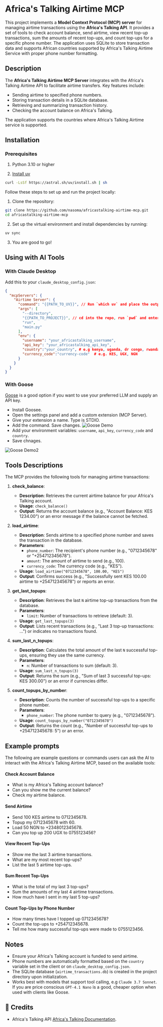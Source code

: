 # Africa's Talking Airtime MCP

This project implements a **Model Context Protocol (MCP) server** for managing airtime transactions using the **Africa's Talking API**. It provides a set of tools to check account balance, send airtime, view recent top-up transactions, sum the amounts of recent top-ups, and count top-ups for a specific phone number. The application uses SQLite to store transaction data and supports African countries supported by Africa's Talking Airtime Service with proper phone number formatting.

## Description

The **Africa's Talking Airtime MCP Server** integrates with the Africa's Talking Airtime API to facilitate airtime transfers. Key features include:

- Sending airtime to specified phone numbers.
- Storing transaction details in a SQLite database.
- Retrieving and summarizing transaction history.
- Checking the account balance on Africa's Talking.

The application supports the countries where Africa's Talking Airtime service is supported.

## Installation

### Prerequisites

1. Python 3.10 or higher

2. [Install uv](https://docs.astral.sh/uv/#highlights)

```bash
curl -LsSf https://astral.sh/uv/install.sh | sh
```
Follow these steps to set up and run the project locally:

1. Clone the repository:
```bash
git clone https://github.com/nasoma/africastalking-airtime-mcp.git
cd africastalking-airtime-mcp
```

2. Set up the virtual environment and install dependencies by running:
```bash
uv sync 
```
3. You are good to go!

## Using with AI Tools

### With Claude Desktop

Add this to your `claude_desktop_config.json`:
```json
{
  "mcpServers": {
    "Airtime Server": {
      "command": "{{PATH_TO_UV}}", // Run `which uv` and place the output here
      "args": [
        "--directory",
        "{{PATH_TO_PROJECT}}", // cd into the repo, run `pwd` and enter the output here
        "run",
        "main.py"
      ],
      "env": {
        "username": "your_africastalking_username",
        "api_key": "your_africastalking_api_key",
        "country":"your_country", # e.g kenya, uganda, dr congo, rwanda, south africa
        "currency_code":"currency-code"  # e.g. KES, UGX, NGN
      }
    }
  }
}
```
### With Goose

[Goose](https://block.github.io/goose/) is a good option if you want to use your preferred LLM and supply an API key.


- Install Goosee.
- Open the settings panel and add a custom extension (MCP Server).
- Give your extension a name. Type is STDIO.
- Add the command. Save changes.
![Goose Demo](goose-demo1.png)
- Add your environment variables: `username`, `api_key`, `currency_code` and `country`.
- Save chnages.

![Goose Demo2](goose-demo2.png)


## Tools Descriptions

The MCP provides the following tools for managing airtime transactions:

1. **check_balance**:
   - **Description**: Retrieves the current airtime balance for your Africa's Talking account.
   - **Usage**: `check_balance()`
   - **Output**: Returns the account balance (e.g., "Account Balance: KES 1234.00") or an error message if the balance cannot be fetched.

2. **load_airtime**:
   - **Description**: Sends airtime to a specified phone number and saves the transaction in the database.
   - **Parameters**:
     - `phone_number`: The recipient's phone number (e.g., "0712345678" or "+254712345678").
     - `amount`: The amount of airtime to send (e.g., 100).
     - `currency_code`: The currency code (e.g., "KES").
   - **Usage**: `load_airtime("0712345678", 100.00, "KES")`
   - **Output**: Confirms success (e.g., "Successfully sent KES 100.00 airtime to +254712345678") or reports an error.

3. **get_last_topups**:
   - **Description**: Retrieves the last `N` airtime top-up transactions from the database.
   - **Parameters**:
     - `limit`: Number of transactions to retrieve (default: 3).
   - **Usage**: `get_last_topups(3)`
   - **Output**: Lists recent transactions (e.g., "Last 3 top-up transactions: ...") or indicates no transactions found.

4. **sum_last_n_topups**:
   - **Description**: Calculates the total amount of the last `N` successful top-ups, ensuring they use the same currency.
   - **Parameters**:
     - `n`: Number of transactions to sum (default: 3).
   - **Usage**: `sum_last_n_topups(3)`
   - **Output**: Returns the sum (e.g., "Sum of last 3 successful top-ups: KES 300.00") or an error if currencies differ.

5. **count_topups_by_number**:
   - **Description**: Counts the number of successful top-ups to a specific phone number.
   - **Parameters**:
     - `phone_number`: The phone number to query (e.g., "0712345678").
   - **Usage**: `count_topups_by_number("0712345678")`
   - **Output**: Returns the count (e.g., "Number of successful top-ups to +254712345678: 5") or an error.

## Example prompts

The following are example questions or commands users can ask the AI to interact with the Africa's Talking Airtime MCP, based on the available tools:

#### Check Account Balance
- What is my Africa's Talking account balance?
- Can you show me the current balance?
- Check my airtime balance.

#### Send Airtime
- Send 100 KES airtime to 0712345678.
- Topup my 0712345678 with 60.
- Load 50 NGN to +2348012345678.
- Can you top up 200 UGX to 0755123456?

#### View Recent Top-Ups
- Show me the last 3 airtime transactions.
- What are my most recent top-ups?
- List the last 5 airtime top-ups.

#### Sum Recent Top-Ups
- What is the total of my last 3 top-ups?
- Sum the amounts of my last 4 airtime transactions.
- How much have I sent in my last 5 top-ups?

#### Count Top-Ups by Phone Number
- How many times have I topped up 0712345678?
- Count the top-ups to +254712345678.
- Tell me how many successful top-ups were made to 0755123456.

## Notes

- Ensure your Africa's Talking account is funded to send airtime.
- Phone numbers are automatically formatted based on the `country` variable set in the client or on `claude_desktop_config.json`.
- The SQLite database (`airtime_transactions.db`) is created in the project directory upon initialization.
- Works best with models that support tool calling, e.g `Claude 3.7 Sonnet`. If you are price conscious `GPT-4.1 Nano` is a good, cheaper option when used with clients like Goose.


## 🙏 Credits

*   Africa's Talking API [Africa's Talking Documentation](https://developers.africastalking.com/).